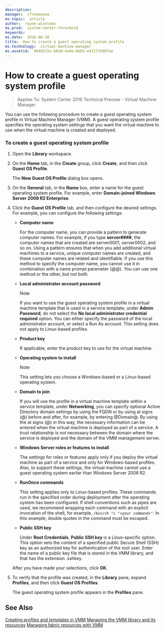 ```yaml
---
description:  
manager:  cfreemanwa
ms.topic:  article
author:  rayne-wiselman
ms.prod:  system-center-threshold
keywords:  
ms.date:  2016-06-28
title:  How to create a guest operating system profile
ms.technology:  virtual-machine-manager
ms.assetid:  9649115e-b018-4a4e-8eb5-e411733d8fae
---
```


# How to create a guest operating system profile

>Applies To: System Center 2016 Technical Preview - Virtual Machine Manager

You can use the following procedure to create a guest operating system profile in Virtual Machine Manager (VMM). A guest operating system profile specifies the operating system settings that you want the virtual machine to use when the virtual machine is created and deployed.

### To create a guest operating system profile

1.  Open the **Library** workspace.

2.  On the **Home** tab, in the **Create** group, click **Create**, and then click **Guest OS Profile**.

    The **New Guest OS Profile** dialog box opens.

3.  On the **General** tab, in the **Name** box, enter a name for the guest operating system profile. For example, enter **Domain-joined Windows Server 2008 R2 Enterprise**.

4.  Click the **Guest OS Profile** tab, and then configure the desired settings. For example, you can configure the following settings:

    -   **Computer name**

        For the computer name, you can provide a pattern to generate computer names. For example, if you type **server####**, the computer names that are created are server0001, server0002, and so on. Using a pattern ensures that when you add additional virtual machines to a service, unique computer names are created, and these computer names are related and identifiable. If you use this method to specify the computer name, you cannot use it in combination with a name prompt parameter (@<name>@). You can use one method or the other, but not both.

    -   **Local administrator account password**

        > [!NOTE]
        > If you want to use the guest operating system profile in a virtual machine template that is used in a service template, under **Admin Password**, do not select the **No local administrator credential required** option. You can either specify the password of the local administrator account, or select a Run As account. This setting does not apply to Linux-based profiles.

    -   **Product key**

        If applicable, enter the product key to use for the virtual machine.

    -   **Operating system to install**

        > [!NOTE]
        > This setting lets you choose a Windows-based or a Linux-based operating system.

    -   **Domain to join**

        If you will use the profile in a virtual machine template within a service template, under **Networking**, you can specify optional Active Directory domain settings by using the FQDN or by using at signs (@) before and after, for example, by entering @Domain@. By using the at signs (@) in this way, the necessary information can be entered when the virtual machine is deployed as part of a service. A trust relationship is not necessary between the domain where the service is deployed and the domain of the VMM management server.

    -   **Windows Server roles or features to install**

        The settings for roles or features apply only if you deploy the virtual machine as part of a service and only for Windows-based profiles. Also, to support these settings, the virtual machine cannot use a guest operating system earlier than Windows Server 2008 R2.

    -   **RunOnce commands**

        This setting applies only to Linux-based profiles. These commands run in the specified order during deployment after the operating system has been configured. If shell conventions such as pipes are used, we recommend wrapping each command with an explicit invocation of the shell, for example, `/bin/sh "c "<your command>"`. In this example, double quotes in the command must be escaped.

    -   **Public SSH key**

        Under **Root Credentials**, **Public SSH key** is a Linux-specific option. This option sets the content of a specified public Secure Shell (SSH) key as an authorized key for authentication of the root user. Enter the name of a public key file that is stored in the VMM library, and that has the extension .sshkey.

    After you have made your selections, click **OK**.

5.  To verify that the profile was created, in the **Library** pane, expand **Profiles**, and then click **Guest OS Profiles**.

    The guest operating system profile appears in the **Profiles** pane.

## See Also
[Creating profiles and templates in VMM](Creating-profiles-and-templates-in-VMM.md)
[Managing the VMM library and its resources](Managing-the-VMM-library-and-its-resources.md)
[Managing fabric resources with VMM](Managing-fabric-resources-with-VMM.md)



